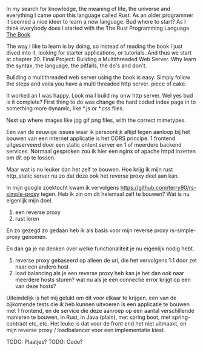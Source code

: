 In my search for knowledge, the meaning of life, the universe and everything I came upon this language called Rust. As an older programmer it seemed a nice ideer to learn a new language. Bud where to start? As I think everybody  does I started with the The Rust Programming Language [The Book](https://doc.rust-lang.org/book/ch20-00-final-project-a-web-server.html).

The way I like to learn is by doing, so instead of reading the book I just dived into it, looking for starter applications, or tutorials. And thus we start at chapter 20. Final Project: Building a Multithreaded Web Server. Why learn the syntax, the language, the pitfalls, the do's and don't.

Building a multithreaded web server using the book is easy. Simply follow the steps and voila you have a multi threaded http server. piece of cake.

It worked an I was happy. Look ma I build my onw http server. Wel yes bud is it complete? First thing to do was change the hard coded index page in to something more dynamic, like *.js or *.css files.

Next up where images like jpg gif png files, with the correct mimetypes.

Een van de eeuwige issues waar ik persoonlijk altijd tegen aanloop bij het bouwen van een internet applicatie is het CORS principe. 1 frontend uitgeserveerd door een static ontent server en 1 of meerdere backend services. Normaal gesproken zou ik hier een nginx of apache httpd inzetten om dit op te lossen.

Maar wat is nu leuker dan het zelf te bouwen. Hoe krijg ik mijn rust http_static server nu zo dat deze ook het reverse proxy deel aan kan.

In mijn google zoektocht kwam ik vervolgens https://github.com/terry90/rs-simple-proxy tegen. Heb ik zin om dit helemaal zelf te bouwen? Wat is nu eigenlijk mijn doel.

1. een reverse proxy
2. rust leren

En zo gezegd zo gedaan heb ik als basis voor mijn reverse proxy rs-simple-proxy genomen.

En dan ga je na denken over welke functionaliteit je nu eigenlijk nodig hebt.

1. reverse proxy
    gebaseerd op alleen de uri, die het vervolgens 1:1 door zet naar een andere host
2. load balancing
    als je een reverse proxy heb kan je het dan ook naar meerdere hosts sturen?
    wat nu als je een connectie error krijgt op een van deze hosts?

Uiteindelijk is het mij gelukt om dit voor elkaar te krijgen. een van de bijkomende tests die ik heb kunnen uitvoeren is een applicatie te bouwen met 1 frontend, en de service die deze aanroep op een aantal verschillende manieren te bouwen, in Rust, in Java (plain), met spring boot, met spring-contract etc, etc.
Het leuke is dat voor de front end het niet uitmaakt, en mijn reverse proxy / loadbalancer voor een implementatie kiest.

TODO: Plaatjes?
TODO: Code?